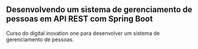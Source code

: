 <h2> Desenvolvendo um sistema de gerenciamento de pessoas em API REST com Spring Boot</h2>

Curso do digital inovation one para desenvolver um sistema de gerenciamento de pessoas.
